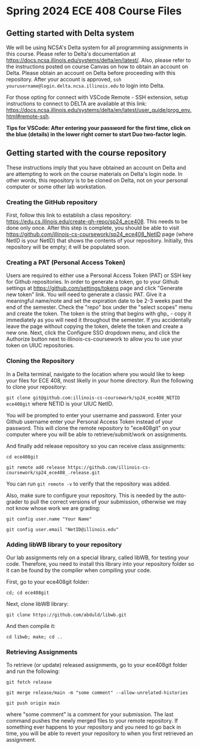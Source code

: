 # Spring 2024 ECE 408 Course Files

## Getting started with Delta system

We will be using NCSA's Delta system for all programming assignments in this course. Please refer to Delta's documentation at https://docs.ncsa.illinois.edu/systems/delta/en/latest/. Also, please refer to the instructions posted on course Canvas on how to obtain an account on Delta. Please obtain an account on Delta before proceeding with this repository. After your account is approved, `ssh yourusername@login.delta.ncsa.illinois.edu` to login into Delta. 

For those opting for connect with VSCode Remote - SSH extension, setup instructions to connect to DELTA are available at this link: https://docs.ncsa.illinois.edu/systems/delta/en/latest/user_guide/prog_env.html#remote-ssh.

  **Tips for VSCode: After entering your password for the first time, click on the blue (details) in the lower right corner to start Duo two-factor login.**
  
## Getting started with the course repository

These instructions imply that you have obtained an account on Delta and are attempting to work on the course materials on Delta's login node. In other words, this repository is to be cloned on Delta, not on your personal computer or some other lab workstation.

### Creating the GitHub repository

First, follow this link to establish a class repository: https://edu.cs.illinois.edu/create-gh-repo/sp24_ece408. This needs to be done only once. After this step is complete, you should be able to visit https://github.com/illinois-cs-coursework/sp24_ece408_NetID page (where NetID is your NetID) that shows the contents of your repository. Initially, this repository will be empty; it will be populated soon.

### Creating a PAT (Personal Access Token)

Users are required to either use a Personal Access Token (PAT) or SSH key for Github repositories. In order to generate a token, go to your Github settings at https://github.com/settings/tokens page and click "Generate new token" link. You will need to generate a classic PAT. Give it a meaningful name/note and set the expiration date to be 2-3 weeks past the end of the semester. Check the "repo" box under the "select scopes" menu and create the token. The token is the string that begins with ghp_ - copy it immediately as you will need it throughout the semester. If you accidentally leave the page without copying the token, delete the token and create a new one. Next, click the Configure SSO dropdown menu, and click the Authorize button next to illinois-cs-coursework to allow you to use your token on UIUC repositories.

### Cloning the Repository

In a Delta terminal, navigate to the location where you would like to keep your files for ECE 408, most likelly in your home directory. Run the following to clone your repository:

  `git clone git@github.com:illinois-cs-coursework/sp24_ece408_NETID ece408git` where NETID is your UIUC NetID.

You will be prompted to enter your username and password. Enter your Github username enter your Personal Access Token instead of your password.  This will clone the remote repository to "ece408git" on your computer where you will be able to retrieve/submit/work on assignments.

And finally add release repository so you can receive class assignments: 

  `cd ece408git`

  `git remote add release https://github.com/illinois-cs-coursework/sp24_ece408_.release.git`

You can run `git remote -v` to verify that the repository was added. 

Also, make sure to configure your repository. This is needed by the auto-grader to pull the correct versions of your submission, otherwise we may not know whose work we are grading: 

  `git config user.name "Your Name"`

  `git config user.email "NetID@illinois.edu"`

### Adding libWB library to your repository ###

Our lab assignments rely on a special library, called libWB, for testing your code. Therefore, you need to install this library into your repository folder so it can be found by the compiler when compiling your code.

First, go to your ece408git folder: 

  `cd; cd ece408git` 

Next, clone libWB library: 

  `git clone https://github.com/abduld/libwb.git`

And then compile it: 

  `cd libwb; make; cd ..`

### Retrieving Assignments ###

To retrieve (or update) released assignments, go to your ece408git folder and run the following:

  `git fetch release`

  `git merge release/main -m "some comment" --allow-unrelated-histories`

  `git push origin main`

where "some comment" is a comment for your submission. The last command pushes the newly merged files to your remote repository. If something ever happens to your repository and you need to go back in time, you will be able to revert your repository to when you first retrieved an assignment.
